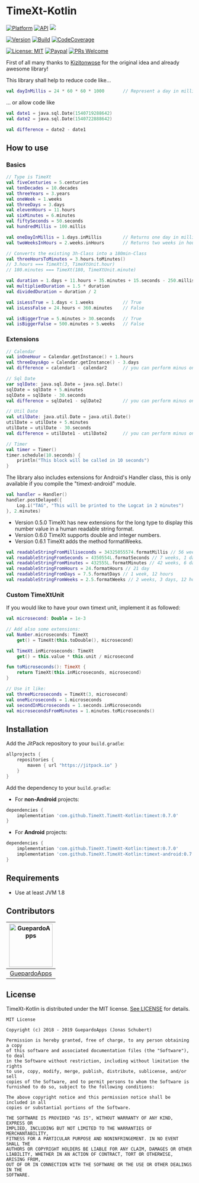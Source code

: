 # TimeXt-Kotlin

[![Platform](https://img.shields.io/badge/platform-Android-blue.svg)](https://www.android.com)
[![API](https://img.shields.io/badge/API-14+-blue.svg)](https://android-arsenal.com/api?level=14)
[![](https://jitpack.io/v/TimeXt/TimeXt-Kotlin.svg)](https://jitpack.io/#TimeXt/TimeXt-Kotlin)

[![Version](https://img.shields.io/badge/version-0.7.0-blue.svg)](https://github.com/TimeXt/TimeXt-Kotlin/releases/tag/0.6.1)
[![Build](https://img.shields.io/badge/build-success-green.svg)](timext)
[![CodeCoverage](https://img.shields.io/badge/codeCoverage-71-yellow.svg)](timext)

[![License: MIT](https://img.shields.io/badge/License-MIT-blue.svg)](https://opensource.org/licenses/MIT)
[![Paypal](https://img.shields.io/badge/paypal-donate-blue.svg)](https://www.paypal.me/GuepardoApps)
[![PRs Welcome](https://img.shields.io/badge/PRs-welcome-brightgreen.svg)](http://makeapullrequest.com)

First of all many thanks to [Kizitonwose](https://github.com/kizitonwose/Time) for the original idea and already awesome library!

This library shall help to reduce code like...

```kotlin
val dayInMillis = 24 * 60 * 60 * 1000       // Represent a day in millis

```

... or allow code like

```kotlin
val date1 = java.sql.Date(1540719288642)
val date2 = java.sql.Date(1540722888642)

val difference = date2 - date1

```

## How to use

### Basics

```kotlin
// Type is TimeXt
val fiveCenturies = 5.centuries
val tenDecades = 10.decades
val threeYears = 3.years
val oneWeek = 1.weeks
val threeDays = 3.days
val elevenHours = 11.hours
val sixMinutes = 6.minutes
val fiftySeconds = 50.seconds
val hundredMillis = 100.millis

val oneDayInMillis = 1.days.inMillis        // Returns one day in millis
val twoWeeksInHours = 2.weeks.inHours       // Returns two weeks in hours

// Converts the existing 3h-Class into a 180min-Class
val threeHoursToMinutes = 3.hours.toMinutes() 
// 3.hours === TimeXt(3, TimeXtUnit.hour)
// 180.minutes === TimeXt(180, TimeXtUnit.minute)

val duration = 1.days + 11.hours + 35.minutes + 15.seconds - 250.millis
val multipliedDuration = 1.5 * duration
val dividedDuration = duration / 2

val isLessTrue = 1.days < 1.weeks           // True
val isLessFalse = 24.hours < 360.minutes    // False

val isBiggerTrue = 5.minutes > 30.seconds   // True
val isBiggerFalse = 500.minutes > 5.weeks   // False

```

### Extensions

```kotlin
// Calendar
val inOneHour = Calendar.getInstance() + 1.hours
val threeDaysAgo = Calendar.getInstance() - 3.days
val difference = calendar1 - calendar2      // you can perform minus on calendar and get a TimeXt-object

// Sql Date
var sqlDate: java.sql.Date = java.sql.Date()
sqlDate = sqlDate + 5.minutes
sqlDate = sqlDate - 30.seconds
val difference = sqlDate1 - sqlDate2        // you can perform minus on java.sql.Date and get a TimeXt-object

// Util Date
val utilDate: java.util.Date = java.util.Date()
utilDate = utilDate + 5.minutes
utilDate = utilDate - 30.seconds
val difference = utilDate1 - utilDate2      // you can perform minus on java.util.Date and get a TimeXt-object

// Timer
val timer = Timer()
timer.schedule(10.seconds) {
    println("This block will be called in 10 seconds")
}
```

The library also includes extensions for Android's Handler class, this is only available if you compile the "timext-android" module.

```kotlin
val handler = Handler()
handler.postDelayed({
    Log.i("TAG", "This will be printed to the Logcat in 2 minutes")
}, 2.minutes)
```

- Version 0.5.0 TimeXt has new extensions for the long type to display this number value in a human readable string format.
- Version 0.6.0 TimeXt supports double and integer numbers. 
- Version 0.6.1 TimeXt adds the method formatWeeks.

```kotlin
val readableStringFromMilliseconds = 34325055574.formatMillis // 56 weeks, 5 days, 6 hours, 44 minutes, 15 seconds, 574 milliseconds
val readableStringFromSeconds = 4350554L.formatSeconds // 7 weeks, 1 day, 8 hours, 29 minutes, 14 seconds
val readableStringFromMinutes = 432555L.formatMinutes // 42 weeks, 6 days, 9 hours, 15 minutes
val readableStringFromHours = 24.formatHours // 21 day
val readableStringFromDays = 7.5.formatDays // 1 week, 12 hours
val readableStringFromWeeks = 2.5.formatWeeks // 2 weeks, 3 days, 12 hours
```

### Custom TimeXtUnit

If you would like to have your own timext unit, implement it as followed:

```kotlin
val microsecond: Double = 1e-3

// Add also some extensions:
val Number.microseconds: TimeXt
    get() = TimeXt(this.toDouble(), microsecond)

val TimeXt.inMicroseconds: TimeXt
    get() = this.value * this.unit / microsecond

fun toMicroseconds(): TimeXt {
    return TimeXt(this.inMicroseconds, microsecond)
}

// Use it like:
val threeMicroseconds = TimeXt(3, microsecond)
val oneMicroseconds = 1.microseconds
val secondInMicroseconds = 1.seconds.inMicroseconds
val microsecondsFromMinutes = 1.minutes.toMicroseconds()

```

## Installation

Add the JitPack repository to your `build.gradle`:

```groovy
allprojects {
	repositories {
		maven { url "https://jitpack.io" }
	}
}
```

Add the dependency to your `build.gradle`:

- For **non-Android** projects:

```groovy
dependencies {
    implementation 'com.github.TimeXt.TimeXt-Kotlin:timext:0.7.0'
}
```

- For **Android** projects:

```groovy
dependencies {
    implementation 'com.github.TimeXt.TimeXt-Kotlin:timext:0.7.0'
    implementation 'com.github.TimeXt.TimeXt-Kotlin:timext-android:0.7.0'
}
```

## Requirements

- Use at least JVM 1.8

## Contributors

| [<img alt="GuepardoApps" src="https://avatars0.githubusercontent.com/u/21952813?v=4&s=117" width="117"/>](https://github.com/GuepardoApps) |
| :---------------------------------------------------------------------------------------------------------------------------------------: |
| [GuepardoApps](https://github.com/GuepardoApps) |

## License

TimeXt-Kotlin is distributed under the MIT license. [See LICENSE](LICENSE.md) for details.

```
MIT License

Copyright (c) 2018 - 2019 GuepardoApps (Jonas Schubert)

Permission is hereby granted, free of charge, to any person obtaining a copy
of this software and associated documentation files (the "Software"), to deal
in the Software without restriction, including without limitation the rights
to use, copy, modify, merge, publish, distribute, sublicense, and/or sell
copies of the Software, and to permit persons to whom the Software is
furnished to do so, subject to the following conditions:

The above copyright notice and this permission notice shall be included in all
copies or substantial portions of the Software.

THE SOFTWARE IS PROVIDED "AS IS", WITHOUT WARRANTY OF ANY KIND, EXPRESS OR
IMPLIED, INCLUDING BUT NOT LIMITED TO THE WARRANTIES OF MERCHANTABILITY,
FITNESS FOR A PARTICULAR PURPOSE AND NONINFRINGEMENT. IN NO EVENT SHALL THE
AUTHORS OR COPYRIGHT HOLDERS BE LIABLE FOR ANY CLAIM, DAMAGES OR OTHER
LIABILITY, WHETHER IN AN ACTION OF CONTRACT, TORT OR OTHERWISE, ARISING FROM,
OUT OF OR IN CONNECTION WITH THE SOFTWARE OR THE USE OR OTHER DEALINGS IN THE
SOFTWARE.
```
